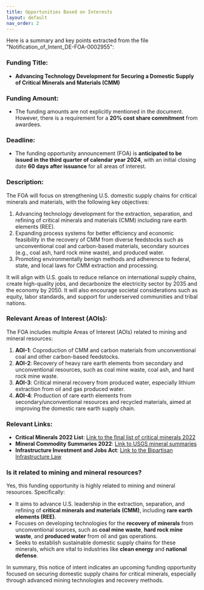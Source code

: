 ```yaml
---
title: Opportunities Based on Interests
layout: default
nav_order: 2
---
```


Here is a summary and key points extracted from the file "Notification_of_Intent_DE-FOA-0002955":

### Funding Title:
- **Advancing Technology Development for Securing a Domestic Supply of Critical Minerals and Materials (CMM)**

### Funding Amount:
- The funding amounts are not explicitly mentioned in the document. However, there is a requirement for a **20% cost share commitment** from awardees.

### Deadline:
- The funding opportunity announcement (FOA) is **anticipated to be issued in the third quarter of calendar year 2024**, with an initial closing date **60 days after issuance** for all areas of interest.

### Description:
The FOA will focus on strengthening U.S. domestic supply chains for critical minerals and materials, with the following key objectives:
1. Advancing technology development for the extraction, separation, and refining of critical minerals and materials (CMM) including rare earth elements (REE).
2. Expanding process systems for better efficiency and economic feasibility in the recovery of CMM from diverse feedstocks such as unconventional coal and carbon-based materials, secondary sources (e.g., coal ash, hard rock mine waste), and produced water.
3. Promoting environmentally benign methods and adherence to federal, state, and local laws for CMM extraction and processing.

It will align with U.S. goals to reduce reliance on international supply chains, create high-quality jobs, and decarbonize the electricity sector by 2035 and the economy by 2050. It will also encourage societal considerations such as equity, labor standards, and support for underserved communities and tribal nations.

### Relevant Areas of Interest (AOIs):
The FOA includes multiple Areas of Interest (AOIs) related to mining and mineral resources:
1. **AOI-1**: Coproduction of CMM and carbon materials from unconventional coal and other carbon-based feedstocks.
2. **AOI-2**: Recovery of heavy rare earth elements from secondary and unconventional resources, such as coal mine waste, coal ash, and hard rock mine waste.
3. **AOI-3**: Critical mineral recovery from produced water, especially lithium extraction from oil and gas produced water.
4. **AOI-4**: Production of rare earth elements from secondary/unconventional resources and recycled materials, aimed at improving the domestic rare earth supply chain.

### Relevant Links:
- **Critical Minerals 2022 List**: [Link to the final list of critical minerals 2022](https://www.federalregister.gov/documents/2022/02/24/2022-04027/2022-final-list-of-critical-minerals)
- **Mineral Commodity Summaries 2022**: [Link to USGS mineral summaries](https://pubs.usgs.gov/periodicals/mcs2022/mcs2022.pdf)
- **Infrastructure Investment and Jobs Act**: [Link to the Bipartisan Infrastructure Law](https://www.congress.gov/bill/117th-congress/house-bill/3684/text)

### Is it related to mining and mineral resources?
Yes, this funding opportunity is highly related to mining and mineral resources. Specifically:
- It aims to advance U.S. leadership in the extraction, separation, and refining of **critical minerals and materials (CMM)**, including **rare earth elements (REE)**.
- Focuses on developing technologies for the **recovery of minerals** from unconventional sources, such as **coal mine waste**, **hard rock mine waste**, and **produced water** from oil and gas operations.
- Seeks to establish sustainable domestic supply chains for these minerals, which are vital to industries like **clean energy** and **national defense**.

In summary, this notice of intent indicates an upcoming funding opportunity focused on securing domestic supply chains for critical minerals, especially through advanced mining technologies and recovery methods.
